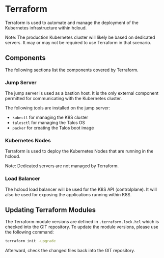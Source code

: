 # Terraform

Terraform is used to automate and manage the deployment of the Kubernetes infrastructure within hcloud.

Note: The production Kubernetes cluster will likely be based on dedicated servers.
It may or may not be required to use Terraform in that scenario.

## Components

The following sections list the components covered by Terraform.

### Jump Server

The jump server is used as a bastion host.
It is the only external component permitted for communicating with the Kubernetes cluster.

The following tools are installed on the jump server:

- `kubectl` for managing the K8S cluster
- `talosctl` for managing the Talos OS
- `packer` for creating the Talos boot image

### Kubernetes Nodes

Terraform is used to deploy the Kubernetes Nodes that are running in the hcloud.

Note: Dedicated servers are not managed by Terraform.

### Load Balancer

The hcloud load balancer will be used for the K8S API (controlplane).
It will also be used for exposing the applications running within K8S.

## Updating Terraform Modules

The Terraform module versions are defined in `.terraform.lock.hcl` which is checked into the GIT repository.
To update the module versions, please use the following command:

```bash
terraform init -upgrade
```

Afterward, check the changed files back into the GIT repository.
